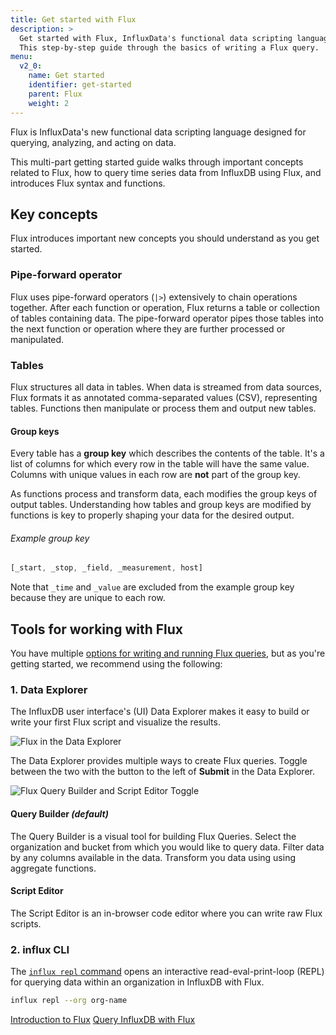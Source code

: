 ```yaml
---
title: Get started with Flux
description: >
  Get started with Flux, InfluxData's functional data scripting language.
  This step-by-step guide through the basics of writing a Flux query.
menu:
  v2_0:
    name: Get started
    identifier: get-started
    parent: Flux
    weight: 2
---
```


Flux is InfluxData's new functional data scripting language designed for querying,
analyzing, and acting on data.

This multi-part getting started guide walks through important concepts related to Flux,
how to query time series data from InfluxDB using Flux, and introduces Flux syntax and functions.

## Key concepts
Flux introduces important new concepts you should understand as you get started.

### Pipe-forward operator
Flux uses pipe-forward operators (`|>`) extensively to chain operations together.
After each function or operation, Flux returns a table or collection of tables containing data.
The pipe-forward operator pipes those tables into the next function or operation where
they are further processed or manipulated.

### Tables
Flux structures all data in tables.
When data is streamed from data sources, Flux formats it as annotated
comma-separated values (CSV), representing tables.
Functions then manipulate or process them and output new tables.

#### Group keys
Every table has a **group key** which describes the contents of the table.
It's a list of columns for which every row in the table will have the same value.
Columns with unique values in each row are **not** part of the group key.

As functions process and transform data, each modifies the group keys of output tables.
Understanding how tables and group keys are modified by functions is key to properly
shaping your data for the desired output.

###### Example group key
```js
[_start, _stop, _field, _measurement, host]
```

Note that `_time` and `_value` are excluded from the example group key because they
are unique to each row.

## Tools for working with Flux

You have multiple [options for writing and running Flux queries](/v2.0/reference/flux/guides/execute-queries),
but as you're getting started, we recommend using the following:

### 1. Data Explorer
The InfluxDB user interface's (UI) Data Explorer makes it easy to build or write
your first Flux script and visualize the results.

![Flux in the Data Explorer](/img/flux-data-explorer,png)

The Data Explorer provides multiple ways to create Flux queries.
Toggle between the two with the button to the left of **Submit** in the Data Explorer.

![Flux Query Builder and Script Editor Toggle](/img/flux-ui-toggle.png)

#### Query Builder _(default)_
The Query Builder is a visual tool for building Flux Queries.
Select the organization and bucket from which you would like to query data.
Filter data by any columns available in the data.
Transform you data using using aggregate functions.

#### Script Editor
The Script Editor is an in-browser code editor where you can write raw Flux scripts.

### 2. influx CLI
The [`influx repl` command](/v2.0/reference/cli/influx/repl) opens an interactive
read-eval-print-loop (REPL) for querying data within an organization in InfluxDB with Flux.

```bash
influx repl --org org-name
```

<div class="page-nav-btns">
  <a class="btn prev" href="/v2.0/query-data/flux/">Introduction to Flux</a>
  <a class="btn next" href="/v2.0/query-data/flux/get-started/query-influxdb/">Query InfluxDB with Flux</a>
</div>
